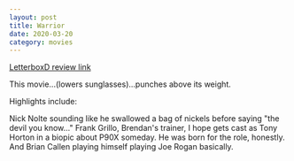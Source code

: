 ```yaml
---
layout: post
title: Warrior
date: 2020-03-20
category: movies
---
```

 
[LetterboxD review link](https://letterboxd.com/samarthbhaskar/film/warrior/)

This movie...(lowers sunglasses)...punches above its weight.

Highlights include:

Nick Nolte sounding like he swallowed a bag of nickels before saying "the devil you know..."
Frank Grillo, Brendan's trainer, I hope gets cast as Tony Horton in a biopic about P90X someday. He was born for the role, honestly.
And Brian Callen playing himself playing Joe Rogan basically.

